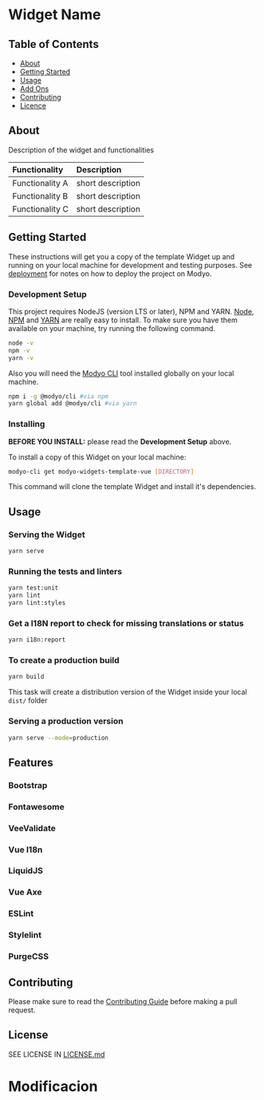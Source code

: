 # Widget Name

## Table of Contents

- [About](#about)
- [Getting Started](#getting_started)
- [Usage](#usage)
- [Add Ons](#add_ons)
- [Contributing](#contributing)
- [Licence](#license)

## About <a name="about"></a>

Description of the widget and functionalities

| Functionality   | Description       |
| :-------------- | :---------------- |
| Functionality A | short description |
| Functionality B | short description |
| Functionality C | short description |

## Getting Started

These instructions will get you a copy of the template Widget up and running on your local machine for development and testing purposes. See [deployment](#deployment) for notes on how to deploy the project on Modyo.

### Development Setup

This project requires NodeJS (version LTS or later), NPM and YARN.
[Node](http://nodejs.org/), [NPM](https://npmjs.org/) and [YARN](https://yarnpkg.com/) are really easy to install. To make sure you have them available on your machine, try running the following command.

```sh
node -v
npm -v
yarn -v
```

Also you will need the [Modyo CLI](https://docs.modyo.com/platform/channels/widgets.html#modyo-cli) tool installed globally on your local machine.

```sh
npm i -g @modyo/cli #via npm
yarn global add @modyo/cli #via yarn
```

### Installing

**BEFORE YOU INSTALL:** please read the **Development Setup** above.

To install a copy of this Widget on your local machine:

```sh
modyo-cli get modyo-widgets-template-vue [DIRECTORY]
```

This command will clone the template Widget and install it's dependencies.

## Usage

### Serving the Widget

```sh
yarn serve
```

### Running the tests and linters

```sh
yarn test:unit
yarn lint
yarn lint:styles
```

### Get a I18N report to check for missing translations or status

```sh
yarn i18n:report
```

### To create a production build

```sh
yarn build
```

This task will create a distribution version of the Widget inside your local `dist/` folder

### Serving a production version

```sh
yarn serve --mode=production
```

## Features

### Bootstrap

### Fontawesome

### VeeValidate

### Vue I18n

### LiquidJS

### Vue Axe

### ESLint

### Stylelint

### PurgeCSS

## Contributing

Please make sure to read the [Contributing Guide](/.github/CONTRIBUTING.md) before making a pull request.

## License

SEE LICENSE IN [LICENSE.md](/LICENSE.md)

# Modificacion
